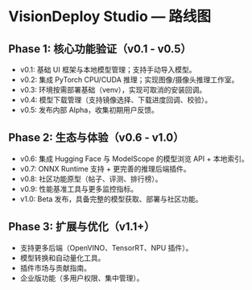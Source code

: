# VisionDeploy Studio — 路线图

## Phase 1: 核心功能验证（v0.1 - v0.5）

- v0.1: 基础 UI 框架与本地模型管理；支持手动导入模型。
- v0.2: 集成 PyTorch CPU/CUDA 推理；实现图像/摄像头推理工作室。
- v0.3: 环境按需部署基础（venv），实现可取消的安装回调。
- v0.4: 模型下载管理（支持镜像选择、下载进度回调、校验）。
- v0.5: 发布内部 Alpha，收集初期用户反馈。

## Phase 2: 生态与体验（v0.6 - v1.0）

- v0.6: 集成 Hugging Face 与 ModelScope 的模型浏览 API + 本地索引。
- v0.7: ONNX Runtime 支持 + 更完善的推理后端插件。
- v0.8: 社区功能原型（帖子、评测、排行榜）。
- v0.9: 性能基准工具与更多监控指标。
- v1.0: Beta 发布，具备完整的模型获取、部署与社区功能。

## Phase 3: 扩展与优化（v1.1+）

- 支持更多后端（OpenVINO、TensorRT、NPU 插件）。
- 模型转换和自动量化工具。
- 插件市场与贡献指南。
- 企业版功能（多用户权限、集中管理）。
